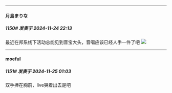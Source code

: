 ﻿
*****

####  月島まりな  
##### 1150#       发表于 2024-11-24 22:13

最近在邦系线下活动总能见到音宝大头，音噶应该已经人手一件了吧
<img src="https://p.sda1.dev/20/aee29b658a0f14a1cad4f7c22c0808fa/1725016407-2452x2992.png.1.0_0.0_0.0.webp" referrerpolicy="no-referrer">


*****

####  moeful  
##### 1151#       发表于 2024-11-25 01:03

双手捧在胸前，live哭着出去是吧

